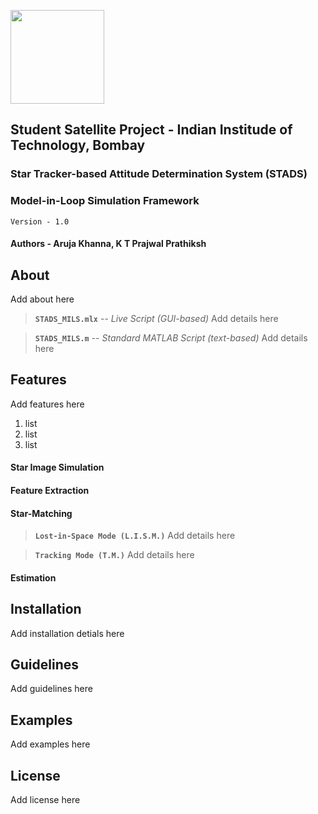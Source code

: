 [<img src="https://www.aero.iitb.ac.in/satlab/images/IITBSSP2019.png" width="150"/>](image.png) 

## Student Satellite Project - Indian Institude of Technology, Bombay

### Star Tracker-based Attitude Determination System (STADS)

### Model-in-Loop Simulation Framework
`Version - 1.0`

#### Authors - Aruja Khanna, K T Prajwal Prathiksh

## About

Add about here

>**`STADS_MILS.mlx`** -- *Live Script (GUI-based)*
> Add details here

>**`STADS_MILS.m`** -- *Standard MATLAB Script (text-based)*
> Add details here

## Features

Add features here
1. list
2. list
3. list

#### Star Image Simulation

#### Feature Extraction

#### Star-Matching

> **`Lost-in-Space Mode (L.I.S.M.)`**
> Add details here

> **`Tracking Mode (T.M.)`**
> Add details here

#### Estimation


## Installation

Add installation detials here

## Guidelines

Add guidelines here

## Examples

Add examples here


## License 
Add license here